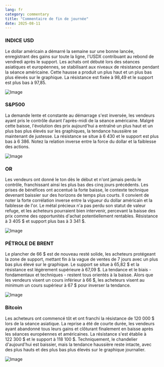 ```yaml
---
lang: fr
category: commentary
title: "Commentaire de fin de journée"
date: 2025-08-11
---
```


### INDICE USD

Le dollar américain a démarré la semaine sur une bonne lancée, enregistrant des gains sur toute la ligne, l'USDX contribuant au rebond de vendredi après le support. Les achats ont débuté lors des séances asiatiques et européennes, se stabilisant aux niveaux de résistance pendant la séance américaine. Cette hausse a produit un plus haut et un plus bas plus élevés sur le graphique. La résistance est fixée à 98,49 et le support est plus bas à 97,85.

![Image](https://markleighedu.github.io/img/Aug-2025/11-Aug-2025/usdindex.jpg)

### S&P500

La demande lente et constante au démarrage s'est inversée, les vendeurs ayant pris le contrôle durant l'après-midi de la séance américaine. Malgré cette baisse, l'évolution des prix aujourd'hui a entraîné un plus haut et un plus bas plus élevés sur les graphiques, la tendance haussière se maintenant de justesse. La résistance se situe à 6 430 et le support est plus bas à 6 386. Notez la relation inverse entre la force du dollar et la faiblesse des actions.

![Image](https://markleighedu.github.io/img/Aug-2025/11-Aug-2025/sp500.jpg)

### OR

Les vendeurs ont donné le ton dès le début et n'ont jamais perdu le contrôle, franchissant ainsi les plus bas des cinq jours précédents. Les prises de bénéfices ont accentué la forte baisse, le contexte technique devenant baissier sur des horizons de temps plus courts. Il convient de noter la forte corrélation inverse entre la vigueur du dollar américain et la faiblesse de l'or. Le métal précieux n'a pas perdu son statut de valeur refuge, et les acheteurs pourraient bien intervenir, percevant la baisse des prix comme des opportunités d'achat potentiellement rentables. Résistance à 3 405 $ et support plus bas à 3 341 $.

![Image](https://markleighedu.github.io/img/Aug-2025/11-Aug-2025/gold.jpg)

### PÉTROLE DE BRENT

Le plancher de 66 $ est de nouveau resté solide, les acheteurs protégeant la zone de support, mettant fin à la vague de ventes de 7 jours avec un plus bas plus élevé sur le graphique. Le support se situe à 65,82 $ et la résistance est légèrement supérieure à 67,09 $. La tendance et le biais - fondamentaux et techniques - restent tous orientés à la baisse. Alors que les vendeurs visent un cours inférieur à 66 $, les acheteurs visent au minimum un cours supérieur à 67 $ pour inverser la tendance.

![Image](https://markleighedu.github.io/img/Aug-2025/11-Aug-2025/brentoil.jpg)

### Bitcoin

Les acheteurs ont commencé tôt et ont franchi la résistance de 120 000 $ lors de la séance asiatique. La reprise a été de courte durée, les vendeurs ayant abandonné tous leurs gains et clôturant finalement en baisse après les séances européennes et américaines. La résistance s'est établie à 122 300 $ et le support à 118 100 $. Techniquement, le chandelier d'aujourd'hui est baissier, mais la tendance haussière reste intacte, avec des plus hauts et des plus bas plus élevés sur le graphique journalier.

![Image](https://markleighedu.github.io/img/Aug-2025/11-Aug-2025/bitcoin.jpg)

